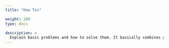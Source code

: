 ```yaml
---
title: "How Tos"

weight: 100
type: docs

description: >
  Explain basic problems and how to solve them. It basically combines areas of the combination to address one specific challenge.
---
```




